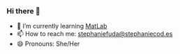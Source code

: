 ### Hi there 👋

<!--
**StephanieF/StephanieF** is a ✨ _special_ ✨ repository because its `README.md` (this file) appears on your GitHub profile.

Here are some ideas to get you started:

- 🔭 I’m currently working on ...
- 🌱 I’m currently learning [MatLab](https://www.mathworks.com/)
- 👯 I’m looking to collaborate on ...
- 🤔 I’m looking for help with ...
- 💬 Ask me about ...
- 📫 How to reach me: [stephaniefuda@stephaniecod.es](mailto=stephaniefuda@stephaniecod.es)
- 😄 Pronouns: She/Her
- ⚡ Fun fact: ...
-->

- 🌱 I’m currently learning [MatLab](https://www.mathworks.com/)
- 📫 How to reach me: [stephaniefuda@stephaniecod.es](mailto:stephaniefuda@stephaniecod.es?Subject=Secret+knock+because+I+found+you+on+GitHub)
- 😄 Pronouns: She/Her
